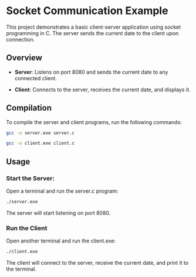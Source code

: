 # Socket Communication Example


This project demonstrates a basic client-server application using socket programming in C. The server sends the current date to the client upon connection.


## Overview


- **Server**: Listens on port 8080 and sends the current date to any connected client.

- **Client**: Connects to the server, receives the current date, and displays it.


## Compilation

To compile the server and client programs, run the following commands:

```bash
gcc -o server.exe server.c

gcc -o client.exe client.c
```

## Usage

### **Start the Server:**


Open a terminal and run the server.c program:

```bash
./server.exe
```

The server will start listening on port 8080.


### **Run the Client**

Open another terminal and run the client.exe:

```bash
./client.exe
```

The client will connect to the server, receive the current date, and print it to the terminal.